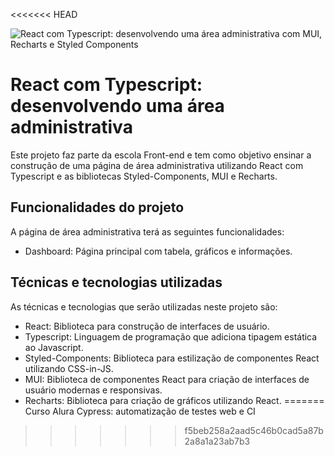 <<<<<<< HEAD

![React com Typescript: desenvolvendo uma área administrativa com MUI, Recharts e Styled Components](https://imgur.com/Qgf3van.png)

# React com Typescript: desenvolvendo uma área administrativa

Este projeto faz parte da escola Front-end e tem como objetivo ensinar a construção de uma página de área administrativa utilizando React com Typescript e as bibliotecas Styled-Components, MUI e Recharts.

## Funcionalidades do projeto

A página de área administrativa terá as seguintes funcionalidades:

- Dashboard: Página principal com tabela, gráficos e informações.

## Técnicas e tecnologias utilizadas

As técnicas e tecnologias que serão utilizadas neste projeto são:

- React: Biblioteca para construção de interfaces de usuário.
- Typescript: Linguagem de programação que adiciona tipagem estática ao Javascript.
- Styled-Components: Biblioteca para estilização de componentes React utilizando CSS-in-JS.
- MUI: Biblioteca de componentes React para criação de interfaces de usuário modernas e responsivas.
- Recharts: Biblioteca para criação de gráficos utilizando React.
=======
Curso Alura
Cypress: automatização de testes web e CI
>>>>>>> f5beb258a2aad5c46b0cad5a87b2a8a1a23ab7b3
